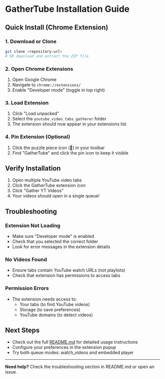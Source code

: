 # GatherTube Installation Guide

## Quick Install (Chrome Extension)

### 1. Download or Clone
```bash
git clone <repository-url>
# OR download and extract the ZIP file
```

### 2. Open Chrome Extensions
1. Open Google Chrome
2. Navigate to `chrome://extensions/`
3. Enable "Developer mode" (toggle in top right)

### 3. Load Extension
1. Click "Load unpacked"
2. Select the `youtube_video_tabs_gatherer` folder
3. The extension should now appear in your extensions list

### 4. Pin Extension (Optional)
1. Click the puzzle piece icon (🧩) in your toolbar
2. Find "GatherTube" and click the pin icon to keep it visible

## Verify Installation

1. Open multiple YouTube video tabs
2. Click the GatherTube extension icon
3. Click "Gather YT Videos"
4. Your videos should open in a single queue!

## Troubleshooting

### Extension Not Loading
- Make sure "Developer mode" is enabled
- Check that you selected the correct folder
- Look for error messages in the extension details

### No Videos Found
- Ensure tabs contain YouTube watch URLs (not playlists)
- Check that extension has permissions to access tabs

### Permission Errors
- The extension needs access to:
  - Your tabs (to find YouTube videos)
  - Storage (to save preferences)
  - YouTube domains (to detect videos)

## Next Steps

- Check out the full [README.md](README.md) for detailed usage instructions
- Configure your preferences in the extension popup
- Try both queue modes: watch_videos and embedded player

---

**Need help?** Check the troubleshooting section in README.md or open an issue.